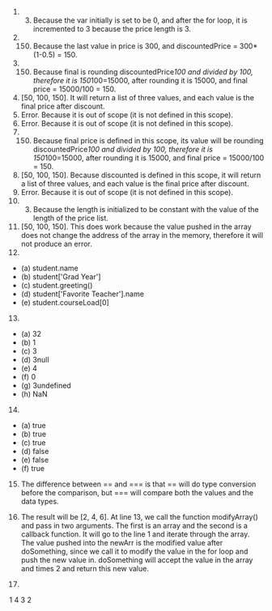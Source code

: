 1. 3. Because the var initially is set to be 0, and after the for loop, it is incremented to 3 because the price length is 3.
2. 150. Because the last value in price is 300, and discountedPrice = 300*(1-0.5) = 150.
3. 150. Because final is rounding discountedPrice*100 and divided by 100, therefore it is 150*100=15000, after rounding it is 15000, and final price = 15000/100 = 150.
4. [50, 100, 150]. It will return a list of three values, and each value is the final price after discount.
5. Error. Because it is out of scope (it is not defined in this scope).
6. Error. Because it is out of scope (it is not defined in this scope).
7. 150. Because final price is defined in this scope, its value will be rounding discountedPrice*100 and divided by 100, therefore it is 150*100=15000, after rounding it is 15000, and final price = 15000/100 = 150.
8. [50, 100, 150]. Because discounted is defined in this scope, it will return a list of three values, and each value is the final price after discount.
9. Error. Because it is out of scope (it is not defined in this scope).
10. 3. Because the length is initialized to be constant with the value of the length of the price list.
11. [50, 100, 150]. This does work because the value pushed in the array does not change the address of the array in the memory, therefore it will not produce an error.
12. 
- (a) student.name
- (b) student['Grad Year']
- (c) student.greeting()
- (d) student['Favorite Teacher'].name
- (e) student.courseLoad[0]

13.
- (a) 32
- (b) 1
- (c) 3
- (d) 3null
- (e) 4
- (f) 0
- (g) 3undefined
- (h) NaN

14.
- (a) true
- (b) true
- (c) true
- (d) false
- (e) false
- (f) true

15. The difference between == and === is that == will do type conversion before the comparison, but === will compare both the values and the data types.
17. The result will be [2, 4, 6]. At line 13, we call the function modifyArray() and pass in two arguments. The first is an array and the second is a callback function. It will go to the line 1 and iterate through the array. The value pushed into the newArr is the modified value after doSomething, since we call it to modify the value in the for loop and push the new value in. doSomething will accept the value in the array and times 2 and return this new value.

19.
1
4
3
2

